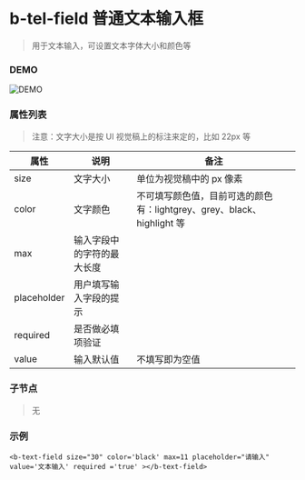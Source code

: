 # b-tel-field 普通文本输入框
> 用于文本输入，可设置文本字体大小和颜色等

### DEMO
![DEMO](https://ohc0dpsgs.qnssl.com/image/service/serviceBanner.jpg)

### 属性列表
> 注意：文字大小是按 UI 视觉稿上的标注来定的，比如 22px 等

 属性         | 说明    | 备注 
 ---         | ---     | ---
 size        | 文字大小 | 单位为视觉稿中的 px 像素 
 color       | 文字颜色 | 不可填写颜色值，目前可选的颜色有：lightgrey、grey、black、highlight 等
 max         | 输入字段中的字符的最大长度  |
 placeholder | 用户填写输入字段的提示      |
 required    | 是否做必填项验证        | 
 value       | 输入默认值 | 不填写即为空值    |

### 子节点
>  无

### 示例
```
<b-text-field size="30" color='black' max=11 placeholder="请输入" value='文本输入' required ='true' ></b-text-field>
```

